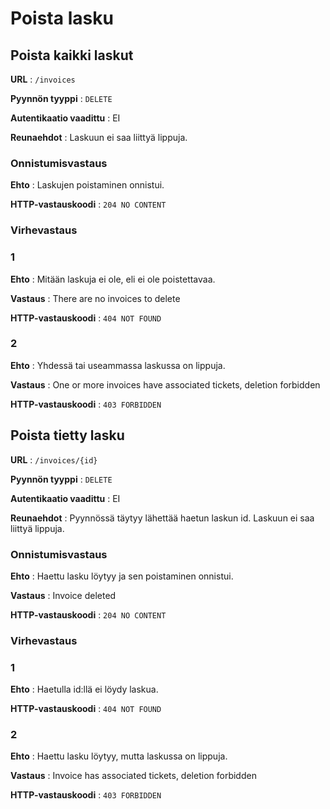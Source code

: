 # Poista lasku

## Poista kaikki laskut

**URL** : `/invoices`

**Pyynnön tyyppi** : `DELETE`

**Autentikaatio vaadittu** : EI

**Reunaehdot** : Laskuun ei saa liittyä lippuja.

### Onnistumisvastaus

**Ehto** : Laskujen poistaminen onnistui.

**HTTP-vastauskoodi** : `204 NO CONTENT`

### Virhevastaus

### 1
**Ehto** : Mitään laskuja ei ole, eli ei ole poistettavaa.

**Vastaus** : There are no invoices to delete

**HTTP-vastauskoodi** : `404 NOT FOUND`

### 2
**Ehto** : Yhdessä tai useammassa laskussa on lippuja.

**Vastaus** : One or more invoices have associated tickets, deletion forbidden

**HTTP-vastauskoodi** : `403 FORBIDDEN`

## Poista tietty lasku

**URL** : `/invoices/{id}`

**Pyynnön tyyppi** : `DELETE`

**Autentikaatio vaadittu** : EI

**Reunaehdot** : Pyynnössä täytyy lähettää haetun laskun id. Laskuun ei saa liittyä lippuja.

### Onnistumisvastaus

**Ehto** : Haettu lasku löytyy ja sen poistaminen onnistui.

**Vastaus** : Invoice deleted

**HTTP-vastauskoodi** : `204 NO CONTENT`

### Virhevastaus

### 1
**Ehto** : Haetulla id:llä ei löydy laskua.

**HTTP-vastauskoodi** : `404 NOT FOUND`

### 2
**Ehto** : Haettu lasku löytyy, mutta laskussa on lippuja.

**Vastaus** : Invoice has associated tickets, deletion forbidden

**HTTP-vastauskoodi** : `403 FORBIDDEN`